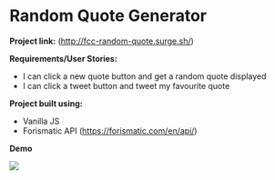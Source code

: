 # Random Quote Generator

**Project link:** (http://fcc-random-quote.surge.sh/)

**Requirements/User Stories:**

* I can click a new quote button and get a random quote displayed
* I can click a tweet button and tweet my favourite quote

**Project built using:**

* Vanilla JS
* Forismatic API (https://forismatic.com/en/api/)

**Demo**

![](https://media.giphy.com/media/3ohhwp965bH3JAIzJe/giphy.gif)